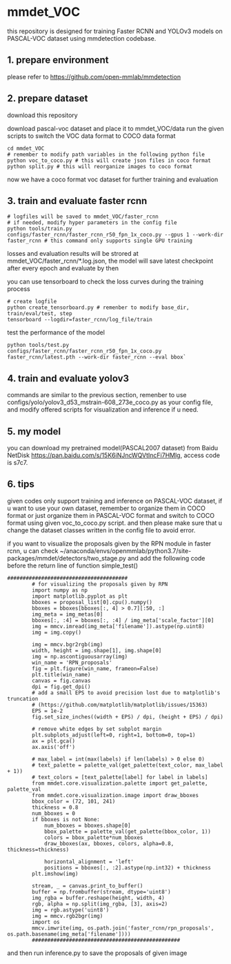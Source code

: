 # mmdet_VOC
this repository is designed for training Faster RCNN and YOLOv3 models on PASCAL-VOC dataset using mmdetection codebase.
## 1. prepare environment
please refer to https://github.com/open-mmlab/mmdetection

## 2. prepare dataset
download this repository

download pascal-voc dataset and place it to mmdet_VOC/data
run the given scripts to switch the VOC data format to COCO data format
```
cd mmdet_VOC
# remember to modify path variables in the following python file
python voc_to_coco.py # this will create json files in coco format
python split.py # this will reorganize images to coco format
```
now we have a coco format voc dataset for further training and evaluation

## 3. train and evaluate faster rcnn
```
# logfiles will be saved to mmdet_VOC/faster_rcnn
# if needed, modify hyper parameters in the config file
python tools/train.py configs/faster_rcnn/faster_rcnn_r50_fpn_1x_coco.py --gpus 1 --work-dir faster_rcnn # this command only supports single GPU training
```
losses and evaluation results will be strored at mmdet_VOC/faster_rcnn/\*.log.json, the model will save latest checkpoint after every epoch and evaluate by then

you can use tensorboard to check the loss curves during the training process
```
# create logfile
python create_tensorboard.py # remenber to modify base_dir, train/eval/test, step
tensorboard --logdir=faster_rcnn/log_file/train
```
test the performance of the model
```
python tools/test.py configs/faster_rcnn/faster_rcnn_r50_fpn_1x_coco.py faster_rcnn/latest.pth --work-dir faster_rcnn --eval bbox`
```
## 4. train and evaluate yolov3
commands are similar to the previous section, remenber to use configs/yolo/yolov3_d53_mstrain-608_273e_coco.py as your config file, and modify offered scripts for visualization and inference if u need.

## 5. my model
you can download my pretrained model(PASCAL2007 dataset) from Baidu NetDisk https://pan.baidu.com/s/15K6iNJncWQVtIncFi7HMlg, access code is s7c7.

## 6. tips
given codes only support training and inference on PASCAL-VOC dataset, if u want to use your own dataset, remember to organize them in COCO format or just organize them in PASCAL-VOC format and switch to COCO format using given voc_to_coco.py script. and then please make sure that u change the dataset classes written in the config file to avoid error.

if you want to visualize the proposals given by the RPN module in faster rcnn, u can check ~/anaconda/envs/openmmlab/python3.7/site-packages/mmdet/detectors/two_stage.py and add the following code before the return line of function simple_test()
```
#######################################
        # for visualizing the proposals given by RPN
        import numpy as np
        import matplotlib.pyplot as plt
        bboxes = proposal_list[0].cpu().numpy()
        bboxes = bboxes[bboxes[:, 4] > 0.7][:50, :]
        img_meta = img_metas[0]
        bboxes[:, :4] = bboxes[:, :4] / img_meta['scale_factor'][0]
        img = mmcv.imread(img_meta['filename']).astype(np.uint8)
        img = img.copy()
        
        img = mmcv.bgr2rgb(img)
        width, height = img.shape[1], img.shape[0]
        img = np.ascontiguousarray(img)
        win_name = 'RPN_proposals'
        fig = plt.figure(win_name, frameon=False)
        plt.title(win_name)
        canvas = fig.canvas
        dpi = fig.get_dpi()
        # add a small EPS to avoid precision lost due to matplotlib's truncation
        # (https://github.com/matplotlib/matplotlib/issues/15363)
        EPS = 1e-2
        fig.set_size_inches((width + EPS) / dpi, (height + EPS) / dpi)

        # remove white edges by set subplot margin
        plt.subplots_adjust(left=0, right=1, bottom=0, top=1)
        ax = plt.gca()
        ax.axis('off')

        # max_label = int(max(labels) if len(labels) > 0 else 0)
        # text_palette = palette_val(get_palette(text_color, max_label + 1))
        # text_colors = [text_palette[label] for label in labels]
        from mmdet.core.visualization.palette import get_palette, palette_val
        from mmdet.core.visualization.image import draw_bboxes
        bbox_color = (72, 101, 241)
        thickness = 0.8
        num_bboxes = 0
        if bboxes is not None:
            num_bboxes = bboxes.shape[0]
            bbox_palette = palette_val(get_palette(bbox_color, 1))
            colors = bbox_palette*num_bboxes
            draw_bboxes(ax, bboxes, colors, alpha=0.8, thickness=thickness)

            horizontal_alignment = 'left'
            positions = bboxes[:, :2].astype(np.int32) + thickness
        plt.imshow(img)

        stream, _ = canvas.print_to_buffer()
        buffer = np.frombuffer(stream, dtype='uint8')
        img_rgba = buffer.reshape(height, width, 4)
        rgb, alpha = np.split(img_rgba, [3], axis=2)
        img = rgb.astype('uint8')
        img = mmcv.rgb2bgr(img)
        import os
        mmcv.imwrite(img, os.path.join('faster_rcnn/rpn_proposals', os.path.basename(img_meta['filename'])))
        ################################################
```
and then run inference.py to save the proposals of given image
